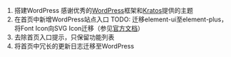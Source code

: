 <!--
author: yuany3721
date: 2021-08-24
title: 21.08.24更新日志
tags: 更新日志 Web
summary: 搭建WordPress/更新日志迁移至WordPress
-->
1.  搭建WordPress 感谢优秀的[WordPress](https://github.com/WordPress/WordPress)框架和[Kratos](https://github.com/Vtrois/Kratos)提供的主题
2.  在首页中新增WordPress站点入口 TODO: 迁移element-ui至element-plus，将Font Icon向SVG Icon迁移（参见[官方文档](https://element-plus.gitee.io/#/zh-CN/component/icon)）
3.  去除首页入口提示，只保留功能列表
4.  将首页中冗长的更新日志迁移至WordPress